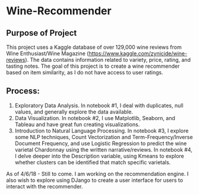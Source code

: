 # Wine-Recommender

## Purpose of Project
This project uses a Kaggle database of over 129,000 wine reviews from Wine Enthusiast/Wine Magazine (https://www.kaggle.com/zynicide/wine-reviews). The data contains information related to variety, price, rating, and tasting notes. The goal of this project is to create a wine recommender based on item similarity, as I do not have access to user ratings.

## Process:
1.	Exploratory Data Analysis. In notebook #1, I deal with duplicates, null values, and generally explore the data available.
2.	Data Visualization. In notebook #2, I use Matplotlib, Seaborn, and Tableau and have great fun creating visualizations.
3.	Introduction to Natural Language Processing.  In notebook #3, I explore some NLP techniques, Count Vectorization and Term-Frequency/Inverse Document Frequency, and use Logistic Regression to predict the wine varietal Chardonnay using the written narrative/reviews. In notebook #4, I delve deeper into the Description variable, using Kmeans to explore whether clusters can be identified that match specific varietals. 

As of 4/6/18 - Still to come. I am working on the recommendation engine. I also wish to explore using DJango to create a user interface for users to interact with the recommender.
